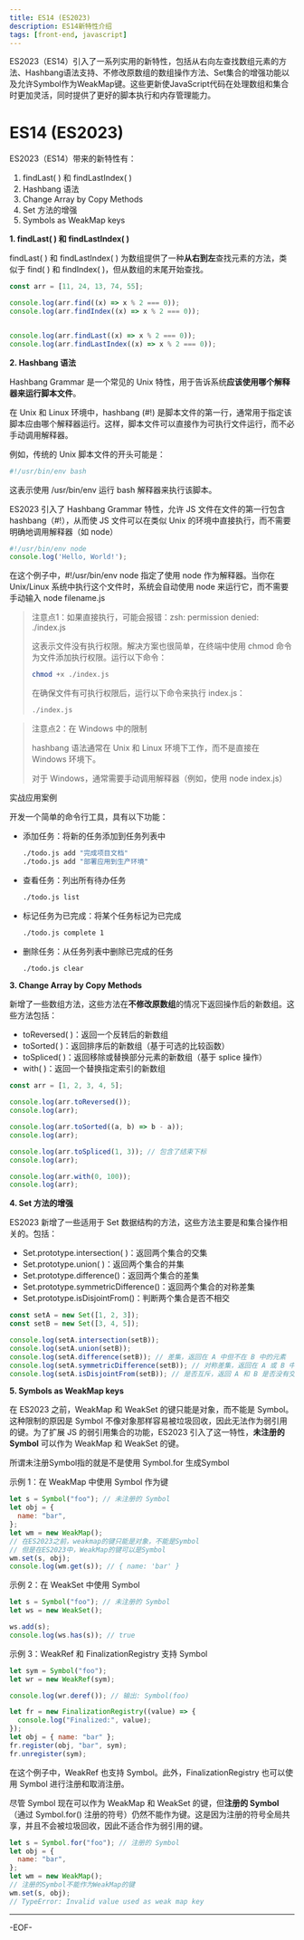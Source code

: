 ```yaml
---
title: ES14 (ES2023)
description: ES14新特性介绍
tags: [front-end, javascript]
---
```

ES2023（ES14）引入了一系列实用的新特性，包括从右向左查找数组元素的方法、Hashbang语法支持、不修改原数组的数组操作方法、Set集合的增强功能以及允许Symbol作为WeakMap键。这些更新使JavaScript代码在处理数组和集合时更加灵活，同时提供了更好的脚本执行和内存管理能力。


<!--truncate-->

# ES14 (ES2023)

ES2023（ES14）带来的新特性有：

1. findLast( ) 和 findLastIndex( )
2. Hashbang 语法
3. Change Array by Copy Methods
4. Set 方法的增强
5. Symbols as WeakMap keys



**1. findLast( ) 和 findLastIndex( )**

findLast( ) 和 findLastIndex( ) 为数组提供了一种**从右到左**查找元素的方法，类似于 find( ) 和 findIndex( )，但从数组的末尾开始查找。

```js
const arr = [11, 24, 13, 74, 55];

console.log(arr.find((x) => x % 2 === 0));
console.log(arr.findIndex((x) => x % 2 === 0));


console.log(arr.findLast((x) => x % 2 === 0));
console.log(arr.findLastIndex((x) => x % 2 === 0));
```



**2. Hashbang 语法**

Hashbang Grammar 是一个常见的 Unix 特性，用于告诉系统**应该使用哪个解释器来运行脚本文件**。

在 Unix 和 Linux 环境中，hashbang (#!) 是脚本文件的第一行，通常用于指定该脚本应由哪个解释器运行。这样，脚本文件可以直接作为可执行文件运行，而不必手动调用解释器。

例如，传统的 Unix 脚本文件的开头可能是：

```js
#!/usr/bin/env bash
```

这表示使用 /usr/bin/env 运行 bash 解释器来执行该脚本。

ES2023 引入了 Hashbang Grammar 特性，允许 JS 文件在文件的第一行包含 hashbang（#!），从而使 JS 文件可以在类似 Unix 的环境中直接执行，而不需要明确地调用解释器（如 node）

```js
#!/usr/bin/env node
console.log('Hello, World!');
```

在这个例子中，#!/usr/bin/env node 指定了使用 node 作为解释器。当你在 Unix/Linux 系统中执行这个文件时，系统会自动使用 node 来运行它，而不需要手动输入 node filename.js

>注意点1：如果直接执行，可能会报错：zsh: permission denied: ./index.js
>
>这表示文件没有执行权限。解决方案也很简单，在终端中使用 chmod 命令为文件添加执行权限。运行以下命令：
>
>```bash
>chmod +x ./index.js
>```
>
>在确保文件有可执行权限后，运行以下命令来执行 index.js：
>
>```bash
>./index.js
>```

>注意点2：在 Windows 中的限制
>
>hashbang 语法通常在 Unix 和 Linux 环境下工作，而不是直接在 Windows 环境下。
>
>对于 Windows，通常需要手动调用解释器（例如，使用 node index.js）

实战应用案例

开发一个简单的命令行工具，具有以下功能：

- 添加任务：将新的任务添加到任务列表中

  ```bash
  ./todo.js add "完成项目文档"
  ./todo.js add "部署应用到生产环境"
  ```

- 查看任务：列出所有待办任务

  ```bash
  ./todo.js list
  ```

- 标记任务为已完成：将某个任务标记为已完成

  ```bash
  ./todo.js complete 1
  ```

- 删除任务：从任务列表中删除已完成的任务

  ```bash
  ./todo.js clear
  ```



**3. Change Array by Copy Methods**

新增了一些数组方法，这些方法在**不修改原数组**的情况下返回操作后的新数组。这些方法包括：

- toReversed( )：返回一个反转后的新数组
- toSorted( )：返回排序后的新数组（基于可选的比较函数）
- toSpliced( )：返回移除或替换部分元素的新数组（基于 splice 操作）
- with( )：返回一个替换指定索引的新数组

```js
const arr = [1, 2, 3, 4, 5];

console.log(arr.toReversed());
console.log(arr);

console.log(arr.toSorted((a, b) => b - a));
console.log(arr);

console.log(arr.toSpliced(1, 3)); // 包含了结束下标
console.log(arr);

console.log(arr.with(0, 100));
console.log(arr);
```



**4. Set 方法的增强**

ES2023 新增了一些适用于 Set 数据结构的方法，这些方法主要是和集合操作相关的。包括：

- Set.prototype.intersection( )：返回两个集合的交集
- Set.prototype.union( )：返回两个集合的并集
- Set.prototype.difference()：返回两个集合的差集
- Set.prototype.symmetricDifference()：返回两个集合的对称差集
- Set.prototype.isDisjointFrom()：判断两个集合是否不相交

```js
const setA = new Set([1, 2, 3]);
const setB = new Set([3, 4, 5]);

console.log(setA.intersection(setB));
console.log(setA.union(setB));
console.log(setA.difference(setB)); // 差集，返回在 A 中但不在 B 中的元素
console.log(setA.symmetricDifference(setB)); // 对称差集，返回在 A 或 B 中，但不会同时出现在 A 和 B 中的元素
console.log(setA.isDisjointFrom(setB)); // 是否互斥，返回 A 和 B 是否没有交集
```



**5. Symbols as WeakMap keys**

在 ES2023 之前，WeakMap 和 WeakSet 的键只能是对象，而不能是 Symbol。这种限制的原因是 Symbol 不像对象那样容易被垃圾回收，因此无法作为弱引用的键。为了扩展 JS 的弱引用集合的功能，ES2023 引入了这一特性，**未注册的 Symbol** 可以作为 WeakMap 和 WeakSet 的键。

所谓未注册Symbol指的就是不是使用 Symbol.for 生成Symbol

示例 1：在 WeakMap 中使用 Symbol 作为键

```js
let s = Symbol("foo"); // 未注册的 Symbol
let obj = {
  name: "bar",
};
let wm = new WeakMap();
// 在ES2023之前，weakmap的键只能是对象，不能是Symbol
// 但是在ES2023中，WeakMap的键可以是Symbol
wm.set(s, obj);
console.log(wm.get(s)); // { name: 'bar' }
```

示例 2：在 WeakSet 中使用 Symbol

```js
let s = Symbol("foo"); // 未注册的 Symbol
let ws = new WeakSet();

ws.add(s);
console.log(ws.has(s)); // true
```

示例 3：WeakRef 和 FinalizationRegistry 支持 Symbol

```js
let sym = Symbol("foo");
let wr = new WeakRef(sym);

console.log(wr.deref()); // 输出: Symbol(foo)

let fr = new FinalizationRegistry((value) => {
  console.log("Finalized:", value);
});
let obj = { name: "bar" };
fr.register(obj, "bar", sym);
fr.unregister(sym);
```

在这个例子中，WeakRef 也支持 Symbol。此外，FinalizationRegistry 也可以使用 Symbol 进行注册和取消注册。

尽管 Symbol 现在可以作为 WeakMap 和 WeakSet 的键，但**注册的 Symbol**（通过 Symbol.for() 注册的符号）仍然不能作为键。这是因为注册的符号全局共享，并且不会被垃圾回收，因此不适合作为弱引用的键。

```js
let s = Symbol.for("foo"); // 注册的 Symbol
let obj = {
  name: "bar",
};
let wm = new WeakMap();
// 注册的Symbol不能作为WeakMap的键
wm.set(s, obj);
// TypeError: Invalid value used as weak map key
```

---

-EOF-